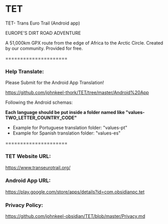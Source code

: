 # TET
TET- Trans Euro Trail (Android app)

EUROPE'S DIRT ROAD ADVENTURE

A 51,000km GPX route from the edge of Africa to the Arctic Circle.
Created by our community.
Provided for free.


=====================


### Help Translate:

Please Submit for the Android App Translation!

https://github.com/johnkeel-thork/TET/tree/master/Android%20App


Following the Android schemas:

**Each language should be put inside a folder named like "values-TWO_LETTER_COUNTRY_CODE"**

- Example for Portuguese translation folder: "values-pt"
- Example for Spanish translation folder: "values-es"



=====================


### TET Website URL:
https://www.transeurotrail.org/


### Android App URL:
https://play.google.com/store/apps/details?id=com.obsidianpc.tet

    
### Privacy Policy:
https://github.com/johnkeel-obsidian/TET/blob/master/Privacy.md
